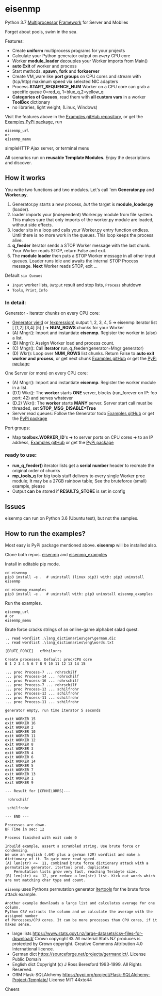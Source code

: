 # eisenmp
 
Python 3.7 
[Multiprocessor](https://en.wikipedia.org/wiki/Multiprocessing)
[Framework](https://en.wikipedia.org/wiki/Software_framework) for Server and Mobiles 

Forget about pools, swim in the sea.

Features:

* Create **uniform** multiprocess programs for your projects
* Calculate your Python generator output on _every_ CPU core
* Worker **module_loader** decouples your Worker imports from Main()
* **auto Exit** of worker and process
* Start methods, **spawn**, **fork** and **forkserver**
* Create VM_ware like **port groups** on CPU cores and stream with (tcp/http) maximum speed via selected NIC adapters
* Process **START_SEQUENCE_NUM** Worker on a CPU core can grab a specific queue 0=red_q, 1=blue_q,2=yellow_q
* **Categories of Queues**, read them with **all custom vars** in a worker **ToolBox** dictionary
* no libraries, light weight; (Linux, Windows)

Visit the features above in the
[Examples gitHub repository](https://github.com/44xtc44/eisenmp_examples), 
or get the [Examples PyPi package](https://pypi.org/project/eisenmp-examples/),
run 

    eisenmp_url 
    or 
    eisenmp_menu
simpleHTTP Ajax server, or terminal menu

All scenarios run on **reusable Template Modules**. Enjoy the descriptions and discover.

## How it works
You write two functions and two modules.
Let's call 'em **Generator.py** and **Worker.py**.

1. Generator.py starts a new process, _but_ the target is **module_loader.py** (loader).
2. loader imports your (independent) Worker.py module from file system. 
This makes sure that only imports of the worker.py module are loaded, without side effects.
3. loader sits in a loop and calls your Worker.py entry function endless. Until there is no more work in the queues.
This loop keeps the process alive.
4. **q_feeder** iterator sends a STOP Worker message with the last chunk. Your Worker reads STOP, return False and exit. 
5. The **module loader** then puts a STOP Worker message in all other input queues.
Loader runs idle and awaits the internal STOP Process message. **Next** Worker reads STOP, exit ...

Default ``six Queues``
- ``Input`` worker lists, ``Output`` result and stop lists, ``Process`` shutdown
- ``Tools``, ``Print``, ``Info``

### In detail:

Generator - iterator chunks on every CPU core:
- [Generator yield](https://docs.python.org/3/reference/expressions.html#yieldexpr)
or 
[(expression)](https://peps.python.org/pep-0289/)
output 1, 2, 3, 4, 5 ➜ eisenmp iterator list [ [1,2] [3,4] [5] ] ➜ **NUM_ROWS** chunks for your Worker
- (A) Mngr(): Import and instantiate **eisenmp**. Register the worker in (also) a list. 
- (B) Mngr(): Assign Worker load and process count.
- (C) Mngr(): Call **iterator** run_q_feeder(generator=Mngr generator)
- (D) Wkr(): Loop over **NUM_ROWS** list chunks. Return False to **auto exit worker and process**, or get next chunk 
[Examples gitHub](https://github.com/44xtc44/eisenmp_examples)
or get the [PyPi package](https://pypi.org/project/eisenmp-examples/)

One Server (or more) on every CPU core:
- (A) Mngr(): Import and instantiate **eisenmp**. Register the worker module in a list.
- (D.1) Wkr(): The **worker** starts **ONE** server, blocks (run_forever on IP: foo port: 42) and serves whatever
- (D.2) Wkr(): The **worker** starts **MANY** server. Server start call must be threaded, set **STOP_MSG_DISABLE=True**
- Server read queues: Follow the Generator todo
[Examples gitHub](https://github.com/44xtc44/eisenmp_examples)
or get the [PyPi package](https://pypi.org/project/eisenmp-examples/)

Port groups:
- Map **toolbox.WORKER_ID**'s ➜ to server ports on CPU cores ➜ to an IP address, 
[Examples gitHub](https://github.com/44xtc44/eisenmp_examples)
or get the [PyPi package](https://pypi.org/project/eisenmp-examples/)


### ready to use:
- **run_q_feeder()** iterator lists get a **serial number** header to recreate the original order of chunks
- **mp_tools_q** for big tools stuff delivery to every single Worker proc module;
It may be a 27GB rainbow table; See the bruteforce (small) example, please
- Output **can** be stored if **RESULTS_STORE** is set in config


## Issues
eisenmp can run on Python 3.6 (Ubuntu test), but not the samples.

## How to run the examples?
Most easy is PyPi package mentioned above. **eisenmp** will be installed also.

Clone both repos.
[eisenmp](https://github.com/44xtc44/eisenmp) and
[eisenmp_examples](https://github.com/44xtc44/eisenmp_examples)

Install in editable pip mode.

    cd eisenmp 
    pip3 install -e .  # uninstall (linux pip3) with: pip3 uninstall eisenmp

    cd eisenmp_examples
    pip3 install -e .  # uninstall with: pip3 uninstall eisenmp_examples
Run the examples.
 
    eisenmp_url
    # or
    eisenmp_menu

Brute force cracks strings of an online-game alphabet salad quest. 

    .. read wordlist .\lang_dictionaries\ger\german.dic
    .. read wordlist .\lang_dictionaries\eng\words.txt

	[BRUTE_FORCE]	cfhhilorrs

    Create processes. Default: proc/CPU core
    0 1 2 3 4 5 6 7 8 9 10 11 12 13 14 15 
    
    ... proc Process-7 ... rohrschilf
    ... proc Process-14 ... rohrschilf
    ... proc Process-16 ... rohrschilf
    ... proc Process-7 ... rohrschilf
    ... proc Process-13 ... schilfrohr
    ... proc Process-13 ... schilfrohr
    ... proc Process-11 ... schilfrohr
    ... proc Process-11 ... schilfrohr

	generator empty, run time iterator 5 seconds

	exit WORKER 15
	exit WORKER 16
	exit WORKER 2
	exit WORKER 10
	exit WORKER 11
	exit WORKER 12
	exit WORKER 8
	exit WORKER 3
	exit WORKER 4
	exit WORKER 6
	exit WORKER 14
	exit WORKER 5
	exit WORKER 7
	exit WORKER 13
	exit WORKER 1
	exit WORKER 9

    --- Result for [CFHHILORRS]---
    
     rohrschilf
    
     schilfrohr

    --- END ---

	Processes are down.
    BF Time in sec: 12
    
    Process finished with exit code 0

    Inbuild example, assert a scrambled string. Use brute force or condensing.
    We use an english (.6M) plus a german (2M) wordlist and make a dictionary of it. To gain more read speed.
    (A) len(str) <=  11, combined brute force dictionary attack with a permutation generator. itertool prod. duplicates
        Permutation lists grow very fast, reaching Terabyte size.
    (B) len(str) >=  12, pre reduce a len(str) list. Kick out words which are not matching char type and count.

`eisenmp` uses Pythons permutation generator
 [itertools](https://docs.python.org/3/library/itertools.html?highlight=itertools.permutations#itertools.permutations)
for the brute force attack example.

    Another example downloads a large list and calculates average for one column.
    Python CSV extracts the column and we calculate the average with the assigned number
    of Porcesses/CPU cores. It can be more processes than CPU cores, if it makes sense.


- large lists https://www.stats.govt.nz/large-datasets/csv-files-for-download/ Crown copyright ©. 
All material Stats NZ produces is protected by Crown copyright.
Creative Commons Attribution 4.0 International licence.
- German dict https://sourceforge.net/projects/germandict/. License Public Domain
- English dict Copyright (c) J Ross Beresford 1993-1999. All Rights Reserved.
- ORM Flask-SQLAlchemy https://pypi.org/project/Flask-SQLAlchemy-Project-Template/ License MIT 44xtc44

Cheers
